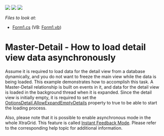 <!-- default badges list -->
![](https://img.shields.io/endpoint?url=https://codecentral.devexpress.com/api/v1/VersionRange/128632479/10.1.7%2B)
[![](https://img.shields.io/badge/Open_in_DevExpress_Support_Center-FF7200?style=flat-square&logo=DevExpress&logoColor=white)](https://supportcenter.devexpress.com/ticket/details/E2745)
[![](https://img.shields.io/badge/📖_How_to_use_DevExpress_Examples-e9f6fc?style=flat-square)](https://docs.devexpress.com/GeneralInformation/403183)
<!-- default badges end -->
<!-- default file list -->
*Files to look at*:

* [Form1.cs](./CS/WindowsFormsSample/Form1.cs) (VB: [Form1.vb](./VB/WindowsFormsSample/Form1.vb))
<!-- default file list end -->
# Master-Detail - How to load detail view data asynchronously


<p>Assume it is required to load data for the detail view from a database dynamically, and you do not want to freeze the main view while the data is being loaded. This example demonstrates how to accomplish this task. A Master-Detail relationship is built on events in it, and data for the detail view is loaded in the background thread when it is expanded. Since the detail view is initially empty, it is required to set the <a href="http://documentation.devexpress.com/#WindowsForms/DevExpressXtraGridViewsGridGridOptionsDetail_AllowExpandEmptyDetailstopic"><u>OptionsDetail.AllowExpandEmptyDetails</u></a> property to true to be able to start the loading process.</p><p>Also, please note that it is possible to enable asynchronous mode in the whole XtraGrid. This feature is called <a href="http://documentation.devexpress.com/#WindowsForms/CustomDocument8893"><u>Instant Feedback Mode</u></a>. Please refer to the corresponding help topic for additional information.</p>

<br/>


